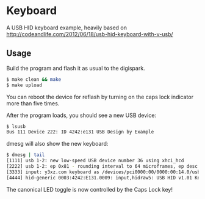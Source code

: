 # Keyboard

A USB HID keyboard example, heavily based on http://codeandlife.com/2012/06/18/usb-hid-keyboard-with-v-usb/

## Usage

Build the program and flash it as usual to the digispark.

```bash
$ make clean && make
$ make upload
```

You can reboot the device for reflash by turning on the caps lock indicator more than five times.

After the program loads, you should see a new USB device:

```bash
$ lsusb
Bus 111 Device 222: ID 4242:e131 USB Design by Example
```

dmesg will also show the new keyboard:

```bash
$ dmesg | tail
[1111] usb 1-2: new low-speed USB device number 36 using xhci_hcd
[2222] usb 1-2: ep 0x81 - rounding interval to 64 microframes, ep desc says 80 microframes
[3333] input: y3xz.com keyboard as /devices/pci0000:00/0000:00:14.0/usb1/1-2/1-2:1.0/0003:4242:E131.0009/input/input16
[4444] hid-generic 0003:4242:E131.0009: input,hidraw5: USB HID v1.01 Keyboard [y3xz.com keyboard] on usb-0000:00:14.0-2/input0
```

The canonical LED toggle is now controlled by the Caps Lock key!
